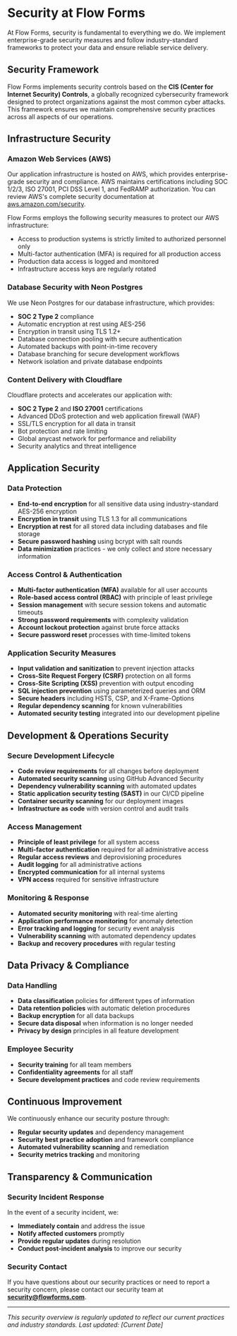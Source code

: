 # Security at Flow Forms

At Flow Forms, security is fundamental to everything we do. We implement enterprise-grade security measures and follow industry-standard frameworks to protect your data and ensure reliable service delivery.

## Security Framework

Flow Forms implements security controls based on the **CIS (Center for Internet Security) Controls**, a globally recognized cybersecurity framework designed to protect organizations against the most common cyber attacks. This framework ensures we maintain comprehensive security practices across all aspects of our operations.

## Infrastructure Security

### Amazon Web Services (AWS)
Our application infrastructure is hosted on AWS, which provides enterprise-grade security and compliance. AWS maintains certifications including SOC 1/2/3, ISO 27001, PCI DSS Level 1, and FedRAMP authorization. You can review AWS's complete security documentation at [aws.amazon.com/security](https://aws.amazon.com/security).

Flow Forms employs the following security measures to protect our AWS infrastructure:
- Access to production systems is strictly limited to authorized personnel only
- Multi-factor authentication (MFA) is required for all production access
- Production data access is logged and monitored
- Infrastructure access keys are regularly rotated

### Database Security with Neon Postgres
We use Neon Postgres for our database infrastructure, which provides:
- **SOC 2 Type 2** compliance
- Automatic encryption at rest using AES-256
- Encryption in transit using TLS 1.2+
- Database connection pooling with secure authentication
- Automated backups with point-in-time recovery
- Database branching for secure development workflows
- Network isolation and private database endpoints

### Content Delivery with Cloudflare
Cloudflare protects and accelerates our application with:
- **SOC 2 Type 2** and **ISO 27001** certifications
- Advanced DDoS protection and web application firewall (WAF)
- SSL/TLS encryption for all data in transit
- Bot protection and rate limiting
- Global anycast network for performance and reliability
- Security analytics and threat intelligence

## Application Security

### Data Protection
- **End-to-end encryption** for all sensitive data using industry-standard AES-256 encryption
- **Encryption in transit** using TLS 1.3 for all communications
- **Encryption at rest** for all stored data including databases and file storage
- **Secure password hashing** using bcrypt with salt rounds
- **Data minimization** practices - we only collect and store necessary information

### Access Control & Authentication
- **Multi-factor authentication (MFA)** available for all user accounts
- **Role-based access control (RBAC)** with principle of least privilege
- **Session management** with secure session tokens and automatic timeouts
- **Strong password requirements** with complexity validation
- **Account lockout protection** against brute force attacks
- **Secure password reset** processes with time-limited tokens

### Application Security Measures
- **Input validation and sanitization** to prevent injection attacks
- **Cross-Site Request Forgery (CSRF)** protection on all forms
- **Cross-Site Scripting (XSS)** prevention with output encoding
- **SQL injection prevention** using parameterized queries and ORM
- **Secure headers** including HSTS, CSP, and X-Frame-Options
- **Regular dependency scanning** for known vulnerabilities
- **Automated security testing** integrated into our development pipeline

## Development & Operations Security

### Secure Development Lifecycle
- **Code review requirements** for all changes before deployment
- **Automated security scanning** using GitHub Advanced Security
- **Dependency vulnerability scanning** with automated updates
- **Static application security testing (SAST)** in our CI/CD pipeline
- **Container security scanning** for our deployment images
- **Infrastructure as code** with version control and audit trails

### Access Management
- **Principle of least privilege** for all system access
- **Multi-factor authentication** required for all administrative access
- **Regular access reviews** and deprovisioning procedures
- **Audit logging** for all administrative actions
- **Encrypted communication** for all internal systems
- **VPN access** required for sensitive infrastructure

### Monitoring & Response
- **Automated security monitoring** with real-time alerting
- **Application performance monitoring** for anomaly detection
- **Error tracking and logging** for security event analysis
- **Vulnerability scanning** with automated dependency updates
- **Backup and recovery procedures** with regular testing

## Data Privacy & Compliance

### Data Handling
- **Data classification** policies for different types of information
- **Data retention policies** with automatic deletion procedures
- **Backup encryption** for all data backups
- **Secure data disposal** when information is no longer needed
- **Privacy by design** principles in all feature development

### Employee Security
- **Security training** for all team members
- **Confidentiality agreements** for all staff
- **Secure development practices** and code review requirements

## Continuous Improvement

We continuously enhance our security posture through:
- **Regular security updates** and dependency management
- **Security best practice adoption** and framework compliance
- **Automated vulnerability scanning** and remediation
- **Security metrics tracking** and monitoring

## Transparency & Communication

### Security Incident Response
In the event of a security incident, we:
- **Immediately contain** and address the issue
- **Notify affected customers** promptly
- **Provide regular updates** during resolution
- **Conduct post-incident analysis** to improve our security

### Security Contact
If you have questions about our security practices or need to report a security concern, please contact our security team at **security@flowforms.com**.

---

*This security overview is regularly updated to reflect our current practices and industry standards. Last updated: [Current Date]*
